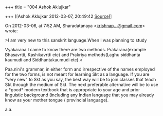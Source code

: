 +++
title = "004 Ashok Aklujkar"

+++
[[Ashok Aklujkar	2012-03-07, 20:49:42 [Source](https://groups.google.com/g/bvparishat/c/oB3e1yK3odE)]]



  
On 2012-03-06, at 7:52 AM, Sharadatanaya \<[krishnap...@gmail.com]()\> wrote:

\>I am very new to this sanskrit language.When I was planning to study

  
Vyakarana I came to know there are two methods. Prakarana(example  
Bhasavrtti, Kashikavrtti etc) and Prakriya methods(Laghu siddhanta  
kaumudi and Siddhantakaumudi etc).\<

Paa.nini's grammar, in either form and irrespective of the names employed for the two forms, is not meant for learning Skt as a language. If you are "very new" to Skt as you say, the best way will be to join classes that teach Skt through the medium of Skt. The next preferable alternative will be to use a \*good\* modern textbook that is appropriate to your age and prior linguistic background (including any Indian language that you may already know as your mother tongue / provincial language).

a.a.

